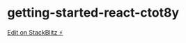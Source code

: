 # getting-started-react-ctot8y

[Edit on StackBlitz ⚡️](https://stackblitz.com/edit/getting-started-react-ctot8y)